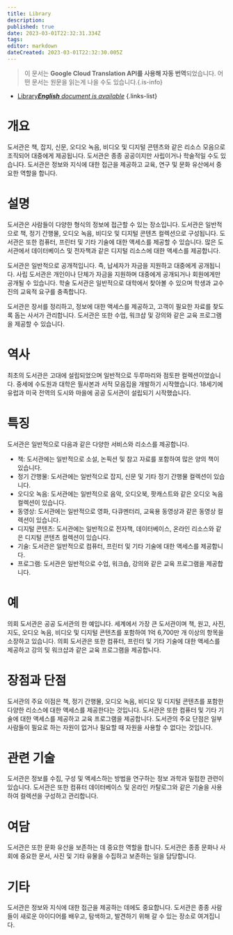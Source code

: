 ```yaml
---
title: Library
description: 
published: true
date: 2023-03-01T22:32:31.334Z
tags: 
editor: markdown
dateCreated: 2023-03-01T22:32:30.005Z
---
```


> 이 문서는 **Google Cloud Translation API를 사용해 자동 번역**되었습니다.
어떤 문서는 원문을 읽는게 나을 수도 있습니다.{.is-info}



- [Library***English** document is available*](/en/Knowledge-base/Dictionary/library)
{.links-list}


# 개요
도서관은 책, 잡지, 신문, 오디오 녹음, 비디오 및 디지털 콘텐츠와 같은 리소스 모음으로 조직되어 대중에게 제공됩니다. 도서관은 종종 공공이지만 사립이거나 학술적일 수도 있습니다. 도서관은 정보와 지식에 대한 접근을 제공하고 교육, 연구 및 문화 유산에서 중요한 역할을 합니다.

# 설명
도서관은 사람들이 다양한 형식의 정보에 접근할 수 있는 장소입니다. 도서관은 일반적으로 책, 정기 간행물, 오디오 녹음, 비디오 및 디지털 콘텐츠 컬렉션으로 구성됩니다. 도서관은 또한 컴퓨터, 프린터 및 기타 기술에 대한 액세스를 제공할 수 있습니다. 많은 도서관에서 데이터베이스 및 전자책과 같은 디지털 리소스에 대한 액세스를 제공합니다.

도서관은 일반적으로 공개적입니다. 즉, 납세자가 자금을 지원하고 대중에게 공개됩니다. 사립 도서관은 개인이나 단체가 자금을 지원하며 대중에게 공개되거나 회원에게만 공개될 수 있습니다. 학술 도서관은 일반적으로 대학에서 찾아볼 수 있으며 학생과 교수진의 교육적 요구를 충족합니다.

도서관은 장서를 정리하고, 정보에 대한 액세스를 제공하고, 고객이 필요한 자료를 찾도록 돕는 사서가 관리합니다. 도서관은 또한 수업, 워크샵 및 강의와 같은 교육 프로그램을 제공할 수 있습니다.

# 역사
최초의 도서관은 고대에 설립되었으며 일반적으로 두루마리와 점토판 컬렉션이었습니다. 중세에 수도원과 대학은 필사본과 서적 모음집을 개발하기 시작했습니다. 18세기에 유럽과 미국 전역의 도시와 마을에 공공 도서관이 설립되기 시작했습니다.

# 특징
도서관은 일반적으로 다음과 같은 다양한 서비스와 리소스를 제공합니다.
- 책: 도서관에는 일반적으로 소설, 논픽션 및 참고 자료를 포함하여 많은 양의 책이 있습니다.
- 정기 간행물: 도서관에는 일반적으로 잡지, 신문 및 기타 정기 간행물 컬렉션이 있습니다.
- 오디오 녹음: 도서관에는 일반적으로 음악, 오디오북, 팟캐스트와 같은 오디오 녹음 컬렉션이 있습니다.
- 동영상: 도서관에는 일반적으로 영화, 다큐멘터리, 교육용 동영상과 같은 동영상 컬렉션이 있습니다.
- 디지털 콘텐츠: 도서관에는 일반적으로 전자책, 데이터베이스, 온라인 리소스와 같은 디지털 콘텐츠 컬렉션이 있습니다.
- 기술: 도서관은 일반적으로 컴퓨터, 프린터 및 기타 기술에 대한 액세스를 제공합니다.
- 프로그램: 도서관은 일반적으로 수업, 워크숍, 강의와 같은 교육 프로그램을 제공합니다.

# 예
의회 도서관은 공공 도서관의 한 예입니다. 세계에서 가장 큰 도서관이며 책, 원고, 사진, 지도, 오디오 녹음, 비디오 및 디지털 콘텐츠를 포함하여 1억 6,700만 개 이상의 항목을 소장하고 있습니다. 의회 도서관은 또한 컴퓨터, 프린터 및 기타 기술에 대한 액세스를 제공하고 강의 및 워크샵과 같은 교육 프로그램을 제공합니다.

# 장점과 단점
도서관의 주요 이점은 책, 정기 간행물, 오디오 녹음, 비디오 및 디지털 콘텐츠를 포함한 다양한 리소스에 대한 액세스를 제공한다는 것입니다. 도서관은 또한 컴퓨터 및 기타 기술에 대한 액세스를 제공하고 교육 프로그램을 제공합니다. 도서관의 주요 단점은 일부 사람들이 필요로 하는 자원이 없거나 필요할 때 자원을 사용할 수 없다는 것입니다.

# 관련 기술
도서관은 정보를 수집, 구성 및 액세스하는 방법을 연구하는 정보 과학과 밀접한 관련이 있습니다. 도서관은 또한 컴퓨터 데이터베이스 및 온라인 카탈로그와 같은 기술을 사용하여 컬렉션을 구성하고 관리합니다.

# 여담
도서관은 또한 문화 유산을 보존하는 데 중요한 역할을 합니다. 도서관은 종종 문화나 사회에 중요한 문서, 사진 및 기타 유물을 수집하고 보존하는 일을 담당합니다.

# 기타
도서관은 정보와 지식에 대한 접근을 제공하는 데에도 중요합니다. 도서관은 종종 사람들이 새로운 아이디어를 배우고, 탐색하고, 발견하기 위해 갈 수 있는 장소로 여겨집니다.